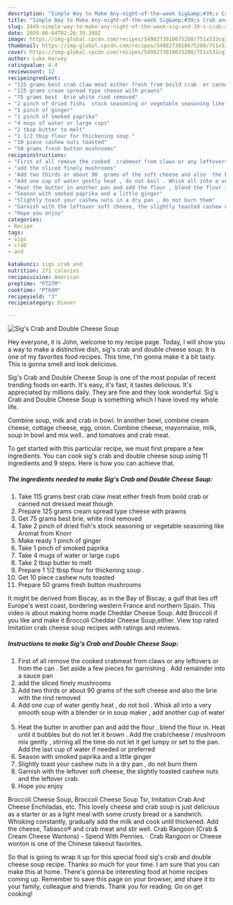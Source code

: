 ```yaml
---
description: "Simple Way to Make Any-night-of-the-week Sig&amp;#39;s Crab and Double Cheese Soup"
title: "Simple Way to Make Any-night-of-the-week Sig&amp;#39;s Crab and Double Cheese Soup"
slug: 2449-simple-way-to-make-any-night-of-the-week-sig-and-39-s-crab-and-double-cheese-soup
date: 2020-06-04T02:26:39.398Z
image: https://img-global.cpcdn.com/recipes/5498273018675200/751x532cq70/sigs-crab-and-double-cheese-soup-recipe-main-photo.jpg
thumbnail: https://img-global.cpcdn.com/recipes/5498273018675200/751x532cq70/sigs-crab-and-double-cheese-soup-recipe-main-photo.jpg
cover: https://img-global.cpcdn.com/recipes/5498273018675200/751x532cq70/sigs-crab-and-double-cheese-soup-recipe-main-photo.jpg
author: Luke Harvey
ratingvalue: 4.4
reviewcount: 12
recipeingredient:
- "115 grams best crab claw meat either fresh from boild crab  or canned not dressed meat though"
- "125 grams cream spread type cheese with prawns"
- "75 grams best  brie white rind removed"
- "2 pinch of dried fishs  stock seasoning or vegetable seasoning like Aromat  from Knorr"
- "1 pinch of ginger"
- "1 pinch of smoked paprika"
- "4 mugs of water or large cups"
- "2 tbsp butter to melt"
- "1 1/2 tbsp flour for thickening soup "
- "10 piece cashew nuts toasted"
- "50 grams fresh button mushrooms"
recipeinstructions:
- "First of all remove the cooked  crabmeat from claws or any leftovers or from the can . Set aside a few pieces for garnishing . Add remainder into a sauce pan"
- "add the sliced finely mushrooms"
- "Add two thirds or about 90  grams of the soft cheese and also  the brie with the rind removed"
- "Add one cup of water gently heat , do not boil . Whisk all into a very smooth soup with a blender or in soup maker , add another cup of water ."
- "Heat the butter in another pan and add the flour , blend the flour in. Heat until it bubbles but do not let it brown . Add the crab/cheese / mushroom mix gently , stirring all the time  do not let it get lumpy or set to the pan. Add the last cup of water if needed or preferred"
- "Season with smoked paprika and a little ginger"
- "Slightly toast your cashew nuts in a dry pan , do not burn them"
- "Garnish with the leftover soft cheese, the slightly toasted cashew nuts and the leftover crab."
- "Hope you enjoy"
categories:
- Recipe
tags:
- sigs
- crab
- and

katakunci: sigs crab and 
nutrition: 271 calories
recipecuisine: American
preptime: "PT27M"
cooktime: "PT60M"
recipeyield: "3"
recipecategory: Dinner

---
```



![Sig&#39;s Crab and Double Cheese Soup](https://img-global.cpcdn.com/recipes/5498273018675200/751x532cq70/sigs-crab-and-double-cheese-soup-recipe-main-photo.jpg)

Hey everyone, it is John, welcome to my recipe page. Today, I will show you a way to make a distinctive dish, sig&#39;s crab and double cheese soup. It is one of my favorites food recipes. This time, I'm gonna make it a bit tasty. This is gonna smell and look delicious.

Sig&#39;s Crab and Double Cheese Soup is one of the most popular of recent trending foods on earth. It's easy, it's fast, it tastes delicious. It's appreciated by millions daily. They are fine and they look wonderful. Sig&#39;s Crab and Double Cheese Soup is something which I have loved my whole life.

Combine soup, milk and crab in bowl. In another bowl, combine cream cheese, cottage cheese, egg, onion. Combine cheese, mayonnaise, milk, soup in bowl and mix well.. and tomatoes and crab meat.


To get started with this particular recipe, we must first prepare a few ingredients. You can cook sig&#39;s crab and double cheese soup using 11 ingredients and 9 steps. Here is how you can achieve that.

<!--inarticleads1-->

##### The ingredients needed to make Sig&#39;s Crab and Double Cheese Soup:

1. Take 115 grams best crab claw meat either fresh from boild crab  or canned not dressed meat though
1. Prepare 125 grams cream spread type cheese with prawns
1. Get 75 grams best  brie, white rind removed
1. Take 2 pinch of dried fish&#39;s  stock seasoning or vegetable seasoning like Aromat  from Knorr
1. Make ready 1 pinch of ginger
1. Take 1 pinch of smoked paprika
1. Take 4 mugs of water or large cups
1. Take 2 tbsp butter to melt
1. Prepare 1 1/2 tbsp flour for thickening soup .
1. Get 10 piece cashew nuts toasted
1. Prepare 50 grams fresh button mushrooms


It might be derived from Biscay, as in the Bay of Biscay, a gulf that lies off Europe&#39;s west coast, bordering western France and northern Spain. This video is about making home made Cheddar Cheese Soup. Add Broccoli if you like and make it Broccoli Cheddar Cheese Soup,either. View top rated Imitation crab cheese soup recipes with ratings and reviews. 

<!--inarticleads2-->

##### Instructions to make Sig&#39;s Crab and Double Cheese Soup:

1. First of all remove the cooked  crabmeat from claws or any leftovers or from the can . Set aside a few pieces for garnishing . Add remainder into a sauce pan
1. add the sliced finely mushrooms
1. Add two thirds or about 90  grams of the soft cheese and also  the brie with the rind removed
1. Add one cup of water gently heat , do not boil . Whisk all into a very smooth soup with a blender or in soup maker , add another cup of water .
1. Heat the butter in another pan and add the flour , blend the flour in. Heat until it bubbles but do not let it brown . Add the crab/cheese / mushroom mix gently , stirring all the time  do not let it get lumpy or set to the pan. Add the last cup of water if needed or preferred
1. Season with smoked paprika and a little ginger
1. Slightly toast your cashew nuts in a dry pan , do not burn them
1. Garnish with the leftover soft cheese, the slightly toasted cashew nuts and the leftover crab.
1. Hope you enjoy


Broccoli Cheese Soup, Broccoli Cheese Soup Tsr, Imitation Crab And Cheese Enchiladas, etc. This lovely cheese and crab soup is just delicious as a starter or as a light meal with some crusty bread or a sandwich. Whisking constantly, gradually add the milk and cook until thickened. Add the cheese, Tabasco® and crab meat and stir well. Crab Rangoon (Crab &amp; Cream Cheese Wantons) - Spend With Pennies. · Crab Rangoon or Cheese wonton is one of the Chinese takeout favorites. 

So that is going to wrap it up for this special food sig&#39;s crab and double cheese soup recipe. Thanks so much for your time. I am sure that you can make this at home. There's gonna be interesting food at home recipes coming up. Remember to save this page on your browser, and share it to your family, colleague and friends. Thank you for reading. Go on get cooking!
